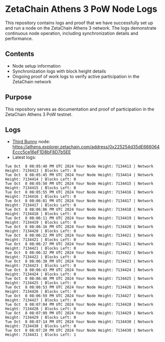 # ZetaChain Athens 3 PoW Node Logs
This repository contains logs and proof that we have successfully set up and run a node on the ZetaChain Athens 3 network. The logs demonstrate continuous node operation, including synchronization details and performance.

## Contents
- Node setup information
- Synchronization logs with block height details
- Ongoing proof of work logs to verify active participation in the ZetaChain network

## Purpose
This repository serves as documentation and proof of participation in the ZetaChain Athens 3 PoW testnet.

## Logs

- [Third Bunny](https://thirdbunny.xyz/) node: https://athens.explorer.zetachain.com/address/0x225254d35dE666064Eccc5ce16eF1D8bF8D7b5EE
- Latest logs:
```
Tue Oct  8 08:05:40 PM UTC 2024 Your Node Height: 7134413 | Network Height: 7134413 | Blocks Left: 0
Tue Oct  8 08:05:45 PM UTC 2024 Your Node Height: 7134414 | Network Height: 7134414 | Blocks Left: 0
Tue Oct  8 08:05:50 PM UTC 2024 Your Node Height: 7134415 | Network Height: 7134415 | Blocks Left: 0
Tue Oct  8 08:05:55 PM UTC 2024 Your Node Height: 7134416 | Network Height: 7134416 | Blocks Left: 0
Tue Oct  8 08:06:01 PM UTC 2024 Your Node Height: 7134417 | Network Height: 7134417 | Blocks Left: 0
Tue Oct  8 08:06:06 PM UTC 2024 Your Node Height: 7134418 | Network Height: 7134418 | Blocks Left: 0
Tue Oct  8 08:06:11 PM UTC 2024 Your Node Height: 7134419 | Network Height: 7134419 | Blocks Left: 0
Tue Oct  8 08:06:16 PM UTC 2024 Your Node Height: 7134420 | Network Height: 7134420 | Blocks Left: 0
Tue Oct  8 08:06:22 PM UTC 2024 Your Node Height: 7134421 | Network Height: 7134421 | Blocks Left: 0
Tue Oct  8 08:06:27 PM UTC 2024 Your Node Height: 7134421 | Network Height: 7134421 | Blocks Left: 0
Tue Oct  8 08:06:32 PM UTC 2024 Your Node Height: 7134422 | Network Height: 7134422 | Blocks Left: 0
Tue Oct  8 08:06:38 PM UTC 2024 Your Node Height: 7134423 | Network Height: 7134423 | Blocks Left: 0
Tue Oct  8 08:06:43 PM UTC 2024 Your Node Height: 7134424 | Network Height: 7134424 | Blocks Left: 0
Tue Oct  8 08:06:48 PM UTC 2024 Your Node Height: 7134425 | Network Height: 7134425 | Blocks Left: 0
Tue Oct  8 08:06:53 PM UTC 2024 Your Node Height: 7134426 | Network Height: 7134426 | Blocks Left: 0
Tue Oct  8 08:06:59 PM UTC 2024 Your Node Height: 7134427 | Network Height: 7134427 | Blocks Left: 0
Tue Oct  8 08:07:04 PM UTC 2024 Your Node Height: 7134428 | Network Height: 7134428 | Blocks Left: 0
Tue Oct  8 08:07:09 PM UTC 2024 Your Node Height: 7134429 | Network Height: 7134429 | Blocks Left: 0
Tue Oct  8 08:07:14 PM UTC 2024 Your Node Height: 7134430 | Network Height: 7134430 | Blocks Left: 0
Tue Oct  8 08:07:20 PM UTC 2024 Your Node Height: 7134430 | Network Height: 7134431 | Blocks Left: 1
```
